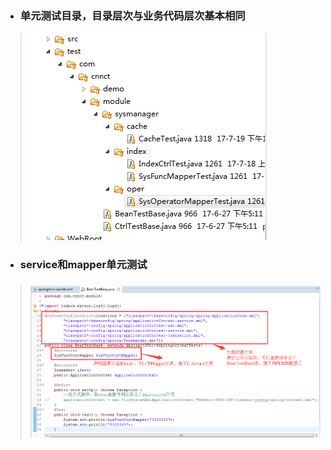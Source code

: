 * ### 单元测试目录，目录层次与业务代码层次基本相同

> ![](/assets/test01.png)

* ### service和mapper单元测试

> ### ![](/assets/unittest01.png)




